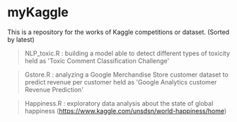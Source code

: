 # myKaggle
This is a repository for the works of Kaggle competitions or dataset. (Sorted by latest)

> NLP_toxic.R : building a model able to detect different types of toxicity held as 'Toxic Comment Classification Challenge'  

> Gstore.R : analyzing a Google Merchandise Store customer dataset to predict revenue per customer held as 'Google Analytics customer Revenue Prediction' 

> Happiness.R : exploratory data analysis about the state of global happiness (https://www.kaggle.com/unsdsn/world-happiness/home) 
    

